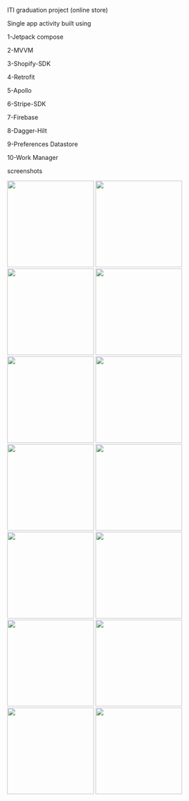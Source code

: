 ITI graduation project (online store)

Single app activity built using

1-Jetpack compose

2-MVVM

3-Shopify-SDK

4-Retrofit

5-Apollo

6-Stripe-SDK

7-Firebase

8-Dagger-Hilt

9-Preferences Datastore

10-Work Manager

screenshots

<img src="https://github.com/mohamed-ie/Shopify/assets/94118176/82f8eba0-f52d-4515-9c89-1f8291ce672c" width="200">
<img src="https://github.com/mohamed-ie/Shopify/assets/94118176/22054f13-2c0d-41f3-bea7-1975cb6231c9" width="200">
<img src="https://github.com/mohamed-ie/Shopify/assets/94118176/de3097db-93c4-4c2d-8de3-3b4ee309970c" width="200">
<img src="https://github.com/mohamed-ie/Shopify/assets/94118176/6133cd3e-399a-42c0-a34a-0cb14a2697f6" width="200">
<img src="https://github.com/mohamed-ie/Shopify/assets/94118176/abaa57cc-e0a1-4aa1-a3a6-e500d98e5fcf" width="200">
<img src="https://github.com/mohamed-ie/Shopify/assets/94118176/3ca5dea0-40d2-41fb-b0bd-c20f5c2445c7" width="200">
<img src="https://github.com/mohamed-ie/Shopify/assets/94118176/deea599b-cbab-4f00-af35-a1ae3bcce77a" width="200">
<img src="https://github.com/mohamed-ie/Shopify/assets/94118176/3dd77ed7-2720-4bbd-ab74-9095ac7f87ae" width="200">
<img src="https://github.com/mohamed-ie/Shopify/assets/94118176/ca17e7e2-fdd0-490f-9fd1-062eaf98f00a" width="200">
<img src="https://github.com/mohamed-ie/Shopify/assets/94118176/86dc3da3-c929-400b-a519-aa0e5feb85cd" width="200">
<img src="https://github.com/mohamed-ie/Shopify/assets/94118176/d97f023c-6a6c-4533-8cc3-02ab4bcf80bc" width="200">
<img src="https://github.com/mohamed-ie/Shopify/assets/94118176/0470a593-cda1-4b44-a9dc-403f3ed6c664" width="200">
<img src="https://github.com/mohamed-ie/Shopify/assets/94118176/1516a332-ffce-4bd9-8a29-16b29d8906a7" width="200">
<img src="https://github.com/mohamed-ie/Shopify/assets/94118176/fe34bfa9-de73-431d-9cb0-084baed2e886" width="200">

